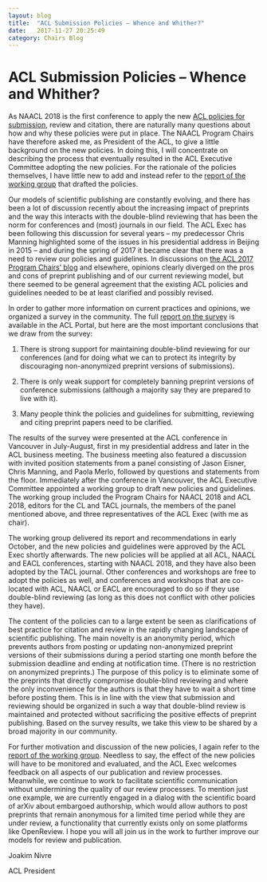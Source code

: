 ```yaml
---
layout: blog
title:  "ACL Submission Policies – Whence and Whither?"
date:   2017-11-27 20:25:49
category: Chairs Blog
---
```

ACL Submission Policies – Whence and Whither?
=============================================

As NAACL 2018 is the first conference to apply the new [ACL policies for submission](https://www.aclweb.org/adminwiki/index.php?title=ACL_Policies_for_Submission,_Review_and_Citation), review and citation, there are naturally many questions about how and why these policies were put in place. The NAACL Program Chairs have therefore asked me, as President of the ACL, to give a little background on the new policies. In doing this, I will concentrate on describing the process that eventually resulted in the ACL Executive Committee adopting the new policies. For the rationale of the policies themselves, I have little new to add and instead refer to the [report of the working group](https://www.aclweb.org/adminwiki/images/e/e7/ACL_Guidelines_for_Submission%2C_Review_and_Citation.pdf) that drafted the policies.

Our models of scientific publishing are constantly evolving, and there has been a lot of discussion recently about the increasing impact of preprints and the way this interacts with the double-blind reviewing that has been the norm for conferences and (most) journals in our field. The ACL Exec has been following this discussion for several years – my predecessor Chris Manning highlighted some of the issues in his presidential address in Beijing in 2015 – and during the spring of 2017 it became clear that there was a need to review our policies and guidelines. In discussions on [the ACL 2017 Program Chairs’ blog](https://acl2017.wordpress.com/) and elsewhere, opinions clearly diverged on the pros and cons of preprint publishing and of our current reviewing model, but there seemed to be general agreement that the existing ACL policies and guidelines needed to be at least clarified and possibly revised.

In order to gather more information on current practices and opinions, we organized a survey in the community. The full [report on the survey](https://www.aclweb.org/portal/sites/default/files/SurveyReport2017.pdf) is available in the ACL Portal, but here are the most important conclusions that we draw from the survey:

1. There is strong support for maintaining double-blind reviewing for our conferences (and for doing what we can to protect its integrity by discouraging non-anonymized preprint versions of submissions).

2. There is only weak support for completely banning preprint versions of conference submissions (although a majority say they are prepared to live with it).

3. Many people think the policies and guidelines for submitting, reviewing and citing preprint papers need to be clarified.

The results of the survey were presented at the ACL conference in Vancouver in July-August, first in my presidential address and later in the ACL business meeting. The business meeting also featured a discussion with invited position statements from a panel consisting of Jason Eisner, Chris Manning, and Paola Merlo, followed by questions and statements from the floor. Immediately after the conference in Vancouver, the ACL Executive Committee appointed a working group to draft new policies and guidelines. The working group included the Program Chairs for NAACL 2018 and ACL 2018, editors for the CL and TACL journals, the members of the panel mentioned above, and three representatives of the ACL Exec (with me as chair).

The working group delivered its report and recommendations in early October, and the new policies and guidelines were approved by the ACL Exec shortly afterwards. The new policies will be applied at all ACL, NAACL and EACL conferences, starting with NAACL 2018, and they have also been adopted by the TACL journal. Other conferences and workshops are free to adopt the policies as well, and conferences and workshops that are co-located with ACL, NAACL or EACL are encouraged to do so if they use double-blind reviewing (as long as this does not conflict with other policies they have).

The content of the policies can to a large extent be seen as clarifications of best practice for citation and review in the rapidly changing landscape of scientific publishing. The main novelty is an anonymity period, which prevents authors from posting or updating non-anonymized preprint versions of their submissions during a period starting one month before the submission deadline and ending at notification time. (There is no restriction on anonymized preprints.) The purpose of this policy is to eliminate some of the preprints that directly compromise double-blind reviewing and where the only inconvenience for the authors is that they have to wait a short time before posting them. This is in line with the view that submission and reviewing should be organized in such a way that double-blind review is maintained and protected without sacrificing the positive effects of preprint publishing. Based on the survey results, we take this view to be shared by a broad majority in our community.

For further motivation and discussion of the new policies, I again refer to the [report of the working group](https://www.aclweb.org/adminwiki/images/e/e7/ACL_Guidelines_for_Submission%2C_Review_and_Citation.pdf). Needless to say, the effect of the new policies will have to be monitored and evaluated, and the ACL Exec welcomes feedback on all aspects of our publication and review processes. Meanwhile, we continue to work to facilitate scientific communication without undermining the quality of our review processes. To mention just one example, we are currently engaged in a dialog with the scientific board of arXiv about embargoed authorship, which would allow authors to post preprints that remain anonymous for a limited time period while they are under review, a functionality that currently exists only on some platforms like OpenReview. I hope you will all join us in the work to further improve our models for review and publication.

<p></p>

Joakim Nivre

ACL President

